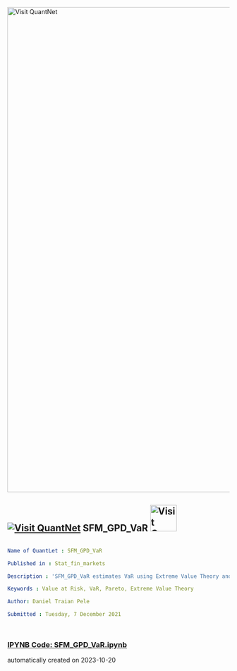 [<img src="https://github.com/QuantLet/Styleguide-and-FAQ/blob/master/pictures/banner.png" width="1100" alt="Visit QuantNet">](http://quantlet.de/)

## [<img src="https://github.com/QuantLet/Styleguide-and-FAQ/blob/master/pictures/qloqo.png" alt="Visit QuantNet">](http://quantlet.de/) **SFM_GPD_VaR** [<img src="https://github.com/QuantLet/Styleguide-and-FAQ/blob/master/pictures/QN2.png" width="60" alt="Visit QuantNet 2.0">](http://quantlet.de/)

```yaml

Name of QuantLet : SFM_GPD_VaR

Published in : Stat_fin_markets

Description : 'SFM_GPD_VaR estimates VaR using Extreme Value Theory and Generalized Pareto Distribution.'

Keywords : Value at Risk, VaR, Pareto, Extreme Value Theory

Author: Daniel Traian Pele

Submitted : Tuesday, 7 December 2021




```

### [IPYNB Code: SFM_GPD_VaR.ipynb](SFM_GPD_VaR.ipynb)


automatically created on 2023-10-20